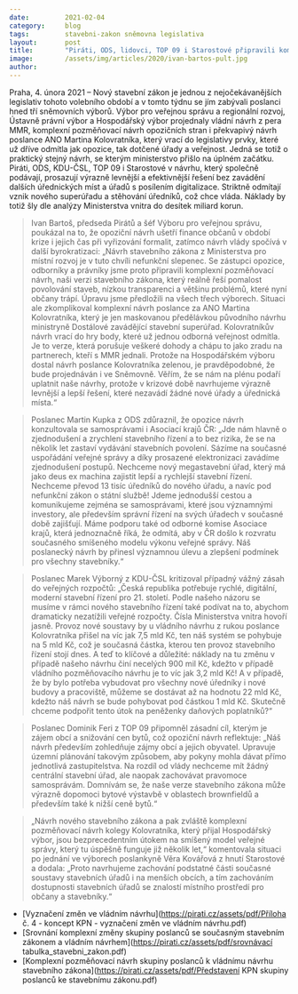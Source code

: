 ```yaml
---
date:         2021-02-04
category:     blog
tags:         stavebni-zakon sněmovna legislativa
layout:       post
title:        "Piráti, ODS, lidovci, TOP 09 i Starostové připravili komplexní novelu stavebního zákona – odmítají vládní návrhy na vznik dalších úřadů a byrokracie"
image:        /assets/img/articles/2020/ivan-bartos-pult.jpg
author:       
---
```



Praha, 4. února 2021 – Nový stavební zákon je jednou z nejočekávanějších legislativ tohoto volebního období a v tomto týdnu se jím zabývali poslanci hned tří sněmovních výborů. Výbor pro veřejnou správu a regionální rozvoj, Ústavně právní výbor a Hospodářský výbor projednaly vládní návrh z pera MMR, komplexní pozměňovací návrh opozičních stran i překvapivý návrh poslance ANO Martina Kolovratníka, který vrací do legislativy prvky, které už dříve odmítla jak opozice, tak dotčené úřady a veřejnost. Jedná se totiž o praktický stejný návrh, se kterým ministerstvo přišlo na úplném začátku. Piráti, ODS, KDU-ČSL, TOP 09 i Starostové v návrhu, který společně podávají, prosazují výrazně levnější a efektivnější řešení bez zavádění dalších úřednických míst a úřadů s posílením digitalizace. Striktně odmítají vznik nového superúřadu a stěhování úředníků, což chce vláda. Náklady by totiž šly dle analýzy Ministerstva vnitra do desítek miliard korun.
 
> Ivan Bartoš, předseda Pirátů a šéf Výboru pro veřejnou správu, poukázal na to, že opoziční návrh ušetří finance občanů v období krize i jejich čas při vyřizování formalit, zatímco návrh vlády spočívá v další byrokratizaci: „Návrh stavebního zákona z Ministerstva pro místní rozvoj je v tuto chvíli nefunkční slepenec. Se zástupci opozice, odborníky a právníky jsme proto připravili komplexní pozměňovací návrh, naši verzi stavebního zákona, který reálně řeší pomalost povolování staveb, nízkou transparenci a většinu problémů, které nyní občany trápí. Úpravu jsme předložili na všech třech výborech. Situaci ale zkomplikoval komplexní návrh poslance za ANO Martina Kolovratníka, který je jen maskovanou předělávkou původního návrhu ministryně Dostálové zavádějící stavební superúřad. Kolovratníkův návrh vrací do hry body, které už jednou odborná veřejnost odmítla. Je to verze, která porušuje veškeré dohody a chápu to jako zradu na partnerech, kteří s MMR jednali. Protože na Hospodářském výboru dostal návrh poslance Kolovratníka zelenou, je pravděpodobné, že bude projednáván i ve Sněmovně. Věřím, že se nám na plénu podaří uplatnit naše návrhy, protože v krizové době navrhujeme výrazně levnější a lepší řešení, které nezavádí žádné nové úřady a úřednická místa.“
 
> Poslanec Martin Kupka z ODS zdůraznil, že opozice návrh konzultovala se samosprávami i Asociací krajů ČR: „Jde nám hlavně o zjednodušení a zrychlení stavebního řízení a to bez rizika, že se na několik let zastaví vydávání stavebních povolení. Sázíme na současné uspořádání veřejné správy a díky prosazené elektronizaci zavádíme zjednodušení postupů. Nechceme nový megastavební úřad, který má jako deus ex machina zajistit lepší a rychlejší stavební řízení. Nechceme převod 13 tisíc úředníků do nového úřadu, a navíc pod nefunkční zákon o státní službě! Jdeme jednodušší cestou a komunikujeme zejména se samosprávami, které jsou významnými investory, ale především správní řízení na svých úřadech v současné době zajišťují. Máme podporu také od odborné komise Asociace krajů, která jednoznačně říká, že odmítá, aby v ČR došlo k rozvratu současného smíšeného modelu výkonu veřejné správy. Náš poslanecký návrh by přinesl významnou úlevu a zlepšení podmínek pro všechny stavebníky.“
 
> Poslanec Marek Výborný z KDU-ČSL kritizoval případný vážný zásah do veřejných rozpočtů: „Česká republika potřebuje rychlé, digitální, moderní stavební řízení pro 21. století. Podle našeho názoru se musíme v rámci nového stavebního řízení také podívat na to, abychom dramaticky nezatížili veřejné rozpočty. Čísla Ministerstva vnitra hovoří jasně. Provoz nové soustavy by u vládního návrhu z rukou poslance Kolovratníka přišel na víc jak 7,5 mld Kč, ten náš systém se pohybuje na 5 mld Kč, což je současná částka, kterou ten provoz stavebního řízení stojí dnes. A teď to klíčové a důležité: náklady na tu změnu v případě našeho návrhu činí necelých 900 mil Kč, kdežto v případě vládního pozměňovacího návrhu je to víc jak 3,2 mld Kč! A v případě, že by bylo potřeba vybudovat pro všechny nové úředníky i nové budovy a pracoviště, můžeme se dostávat až na hodnotu 22 mld Kč, kdežto náš návrh se bude pohybovat pod částkou 1 mld Kč. Skutečně chceme podpořit tento útok na peněženky daňových poplatníků?“

> Poslanec Dominik Feri z TOP 09 připomněl zásadní cíl, kterým je zájem obcí a snižování cen bytů, což opoziční návrh reflektuje: „Náš návrh především zohledňuje zájmy obcí a jejich obyvatel. Upravuje územní plánování takovým způsobem, aby pokyny mohla dávat přímo jednotlivá zastupitelstva. Na rozdíl od vlády nechceme mít žádný centrální stavební úřad, ale naopak zachovávat pravomoce samosprávám. Domnívám se, že naše verze stavebního zákona může výrazně dopomoci bytové výstavbě v oblastech brownfieldů a především také k nižší ceně bytů.“

> „Návrh nového stavebního zákona a pak zvláště komplexní pozměňovací návrh kolegy Kolovratníka, který přijal Hospodářský výbor, jsou bezprecedentním útokem na smíšený model veřejné správy, který tu úspěšně funguje již několik let,“ komentovala situaci po jednání ve výborech poslankyně Věra Kovářová z hnutí Starostové a dodala: „Proto navrhujeme zachování podstatné části současné soustavy stavebních úřadů i na menších obcích, a tím zachováním dostupnosti stavebních úřadů se znalostí místního prostředí pro občany a stavebníky.“


* [Vyznačení změn ve vládním návrhu](https://pirati.cz/assets/pdf/Příloha č. 4 - koncept KPN - vyznačení změn ve vládním návrhu.pdf)
* [Srovnání komplexní změny skupiny poslanců se současným stavebním zákonem a vládním návrhem](https://pirati.cz/assets/pdf/srovnávací tabulka_stavebni_zakon.pdf)
* [Komplexní pozměňovací návrh skupiny poslanců k vládnímu návrhu stavebního zákona](https://pirati.cz/assets/pdf/Představení KPN skupiny poslanců ke stavebnímu zákonu.pdf)

